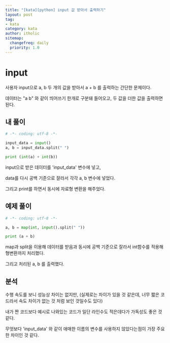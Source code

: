 ```yaml
---
title: "[kata][python] input 값 받아서 출력하기"
layout: post
tag:
- kata
category: kata
author: itholic
sitemap:
  changefreq: daily
  priority: 1.0
---
```


# input

사용자 input으로 a, b 두 개의 값을 받아서 a + b 를 출럭하는 간단한 문제이다.

데이터는 "a b" 와 같이 띄어쓰기 한개로 구분돼 들어오고, 두 값을 더한 값을 출력하면 된다.

## 내 풀이

```python
# -*- coding: utf-8 -*-

input_data = input()
a, b = input_data.split(" ")

print (int(a) + int(b))
```

input으로 받은 데이터를 'input_data' 변수에 넣고,

data를 다시 공백 기준으로 잘라서 각각 a, b 변수에 넣었다.

그리고 print를 하면서 동시에 자료형 변환을 해주었다.

## 예제 풀이

```python
# -*- coding: utf-8 -*-

a, b = map(int, input().split(" "))

print (a + b)
```

map과 split을 이용해 데이터를 받음과 동시에 공백 기준으로 잘라서 int함수를 적용해 형변환까지 처리했다.

그리고 처리된 a, b 를 출력했다.

## 분석

수행 속도를 보니 성능상 차이는 없지만, (실제로는 차이가 있을 것 같은데, 너무 짧은 코드라서 속도 차이가 없는 것 처럼 보인 것일수도 있다)

내가 짠 코드보다 예시로 나와있는 코드가 일단 라인수도 적은데다가 가독성도 좋은 것 같다.

무엇보다 'input_data' 와 같이 애매한 이름의 변수를 사용하지 않았다는점이 가장 주요한 차이인 것 같다.

